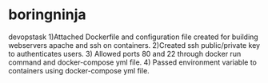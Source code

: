 # boringninja
devopstask
1)Attached Dockerfile and configuration file created for building webservers apache and ssh on containers.
2)Created ssh public/private key to authenticates users.
3) Allowed ports 80 and 22 through docker run command and docker-compose yml file.
4) Passed environment variable to containers using docker-compose yml file.
